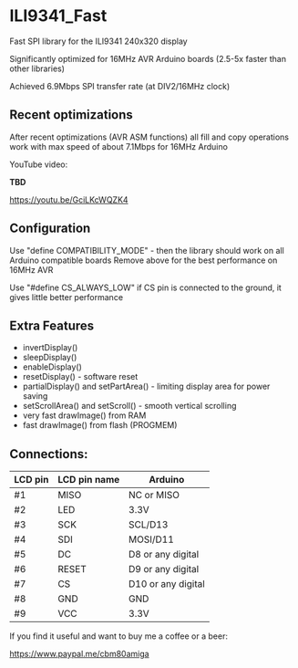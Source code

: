 # ILI9341_Fast
Fast SPI library for the ILI9341 240x320 display

Significantly optimized for 16MHz AVR Arduino boards (2.5-5x faster than other libraries)

Achieved 6.9Mbps SPI transfer rate (at DIV2/16MHz clock)

## Recent optimizations

After recent optimizations (AVR ASM functions) all fill and copy operations work with max speed of about 7.1Mbps for 16MHz Arduino

YouTube video:

**TBD**

https://youtu.be/GciLKcWQZK4


## Configuration

Use "define COMPATIBILITY_MODE" - then the library should work on all Arduino compatible boards
Remove above for the best performance on 16MHz AVR

Use "#define CS_ALWAYS_LOW" if CS pin is connected to the ground, it gives little better performance

## Extra Features
- invertDisplay()
- sleepDisplay()
- enableDisplay()
- resetDisplay() - software reset
- partialDisplay() and setPartArea() - limiting display area for power saving
- setScrollArea() and setScroll() - smooth vertical scrolling
- very fast drawImage() from RAM
- fast drawImage() from flash (PROGMEM)

## Connections:

|LCD pin|LCD pin name|Arduino|
|--|--|--|
|#1| MISO|NC or MISO|
|#2| LED |3.3V|
|#3| SCK|SCL/D13|
|#4| SDI|MOSI/D11|
|#5| DC |D8 or any digital|
|#6| RESET|D9 or any digital|
|#7| CS |D10 or any digital|
|#8| GND|GND|
|#9| VCC|3.3V|
 
If you find it useful and want to buy me a coffee or a beer:

https://www.paypal.me/cbm80amiga
